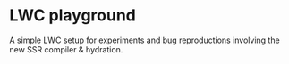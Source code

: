 # LWC playground

A simple LWC setup for experiments and bug reproductions involving the new SSR compiler & hydration.
